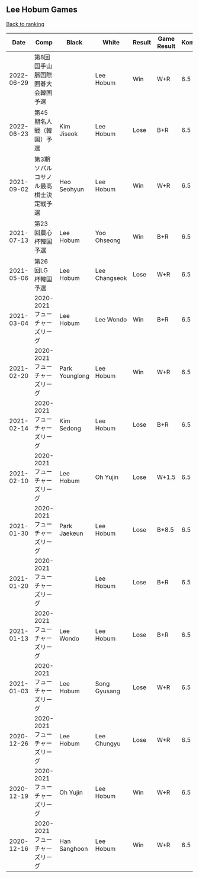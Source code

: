 ## Lee Hobum Games

[Back to ranking](../../index.md)




| **Date** | **Comp** | **Black** | **White** | **Result** | **Game Result** | **Komi** | **Rating** | **Diff** | 
| --- | --- | --- | --- | --- | --- | --- | --- | --- |
| 2022-06-29 | 第8回国手山脈国際囲碁大会韓国予選 |  | Lee Hobum | Win | W+R | 6.5 | 3151 | 7 | 
| 2022-06-23 | 第45期名人戦（韓国）予選 | Kim Jiseok | Lee Hobum | Lose | B+R | 6.5 | 3144 | 167 | 
| 2021-09-02 | 第3期ソパルコサノル最高棋士決定戦予選 | Heo Seohyun | Lee Hobum | Win | W+R | 6.5 | 2977 | 47 | 
| 2021-07-13 | 第23回農心杯韓国予選 | Lee Hobum | Yoo Ohseong | Win | B+R | 6.5 | 2930 | 11 | 
| 2021-05-06 | 第26回LG杯韓国予選 | Lee Hobum | Lee Changseok | Lose | W+R | 6.5 | 2919 | 31 | 
| 2021-03-04 | 2020-2021フューチャーズリーグ | Lee Hobum | Lee Wondo | Win | B+R | 6.5 | 2888 | 63 | 
| 2021-02-20 | 2020-2021フューチャーズリーグ | Park Younglong | Lee Hobum | Win | W+R | 6.5 | 2825 | 158 | 
| 2021-02-14 | 2020-2021フューチャーズリーグ | Kim Sedong | Lee Hobum | Lose | B+R | 6.5 | 2667 | 23 | 
| 2021-02-10 | 2020-2021フューチャーズリーグ | Lee Hobum | Oh Yujin | Lose | W+1.5 | 6.5 | 2644 | -45 | 
| 2021-01-30 | 2020-2021フューチャーズリーグ | Park Jaekeun | Lee Hobum | Lose | B+8.5 | 6.5 | 2689 | 11 | 
| 2021-01-20 | 2020-2021フューチャーズリーグ |  | Lee Hobum | Lose | B+R | 6.5 | 2678 | -60 | 
| 2021-01-13 | 2020-2021フューチャーズリーグ | Lee Wondo | Lee Hobum | Lose | B+R | 6.5 | 2738 | -11 | 
| 2021-01-03 | 2020-2021フューチャーズリーグ | Lee Hobum | Song Gyusang | Lose | W+R | 6.5 | 2749 | 20 | 
| 2020-12-26 | 2020-2021フューチャーズリーグ | Lee Hobum | Lee Chungyu | Lose | W+R | 6.5 | 2729 | -20 | 
| 2020-12-19 | 2020-2021フューチャーズリーグ | Oh Yujin | Lee Hobum | Win | W+R | 6.5 | 2749 | 197 | 
| 2020-12-16 | 2020-2021フューチャーズリーグ | Han Sanghoon | Lee Hobum | Win | W+R | 6.5 | 2552 | missing |




